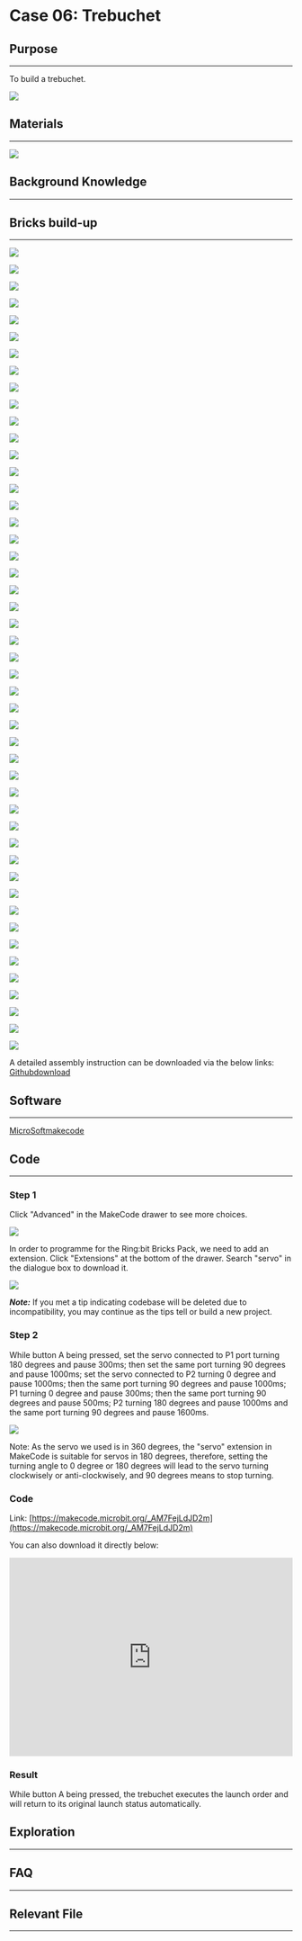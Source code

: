 # Case 06: Trebuchet

## Purpose
---

To build a trebuchet.




![](./images/Ringbit_Bricks_Pack_case_en_06_01.png)




## Materials
---




![](./images/Ringbit_Bricks_Pack_case_en_06_02.png)



## Background Knowledge
---

## Bricks build-up
---




![](./images/Ringbit_Bricks_Pack_step_06_00.png)

![](./images/Ringbit_Bricks_Pack_step_06_01.png)

![](./images/Ringbit_Bricks_Pack_step_06_02.png)

![](./images/Ringbit_Bricks_Pack_step_06_03.png)

![](./images/Ringbit_Bricks_Pack_step_06_04.png)

![](./images/Ringbit_Bricks_Pack_step_06_05.png)

![](./images/Ringbit_Bricks_Pack_step_06_06.png)

![](./images/Ringbit_Bricks_Pack_step_06_07.png)

![](./images/Ringbit_Bricks_Pack_step_06_08.png)

![](./images/Ringbit_Bricks_Pack_step_06_09.png)

![](./images/Ringbit_Bricks_Pack_step_06_10.png)

![](./images/Ringbit_Bricks_Pack_step_06_11.png)

![](./images/Ringbit_Bricks_Pack_step_06_12.png)

![](./images/Ringbit_Bricks_Pack_step_06_13.png)

![](./images/Ringbit_Bricks_Pack_step_06_14.png)

![](./images/Ringbit_Bricks_Pack_step_06_15.png)

![](./images/Ringbit_Bricks_Pack_step_06_16.png)

![](./images/Ringbit_Bricks_Pack_step_06_17.png)

![](./images/Ringbit_Bricks_Pack_step_06_18.png)

![](./images/Ringbit_Bricks_Pack_step_06_19.png)

![](./images/Ringbit_Bricks_Pack_step_06_20.png)

![](./images/Ringbit_Bricks_Pack_step_06_21.png)

![](./images/Ringbit_Bricks_Pack_step_06_22.png)

![](./images/Ringbit_Bricks_Pack_step_06_23.png)

![](./images/Ringbit_Bricks_Pack_step_06_24.png)

![](./images/Ringbit_Bricks_Pack_step_06_25.png)

![](./images/Ringbit_Bricks_Pack_step_06_26.png)

![](./images/Ringbit_Bricks_Pack_step_06_27.png)

![](./images/Ringbit_Bricks_Pack_step_06_28.png)

![](./images/Ringbit_Bricks_Pack_step_06_29.png)

![](./images/Ringbit_Bricks_Pack_step_06_30.png)

![](./images/Ringbit_Bricks_Pack_step_06_31.png)

![](./images/Ringbit_Bricks_Pack_step_06_32.png)

![](./images/Ringbit_Bricks_Pack_step_06_33.png)

![](./images/Ringbit_Bricks_Pack_step_06_34.png)

![](./images/Ringbit_Bricks_Pack_step_06_35.png)

![](./images/Ringbit_Bricks_Pack_step_06_36.png)

![](./images/Ringbit_Bricks_Pack_step_06_37.png)

![](./images/Ringbit_Bricks_Pack_step_06_38.png)

![](./images/Ringbit_Bricks_Pack_step_06_39.png)

![](./images/Ringbit_Bricks_Pack_step_06_40.png)

![](./images/Ringbit_Bricks_Pack_step_06_41.png)

![](./images/Ringbit_Bricks_Pack_step_06_42.png)

![](./images/Ringbit_Bricks_Pack_step_06_43.png)

![](./images/Ringbit_Bricks_Pack_step_06_44.png)

![](./images/Ringbit_Bricks_Pack_step_06_45.png)

![](./images/Ringbit_Bricks_Pack_step_06_46.png)

![](./images/Ringbit_Bricks_Pack_step_06_47.png)

A detailed assembly instruction can be downloaded via the below links:
[Githubdownload ](https://github.com/elecfreaks/learn-cn/raw/master/microbitKit/ring_bit_bricks_pack/files/Ringbit_Bricks_Pack_step_06_v1.1.pdf)


## Software
---

[MicroSoftmakecode](https://makecode.microbit.org/#)

## Code
---

### Step 1
 Click "Advanced" in the MakeCode drawer to see more choices.






![](./images/Ringbit_Bricks_Pack_case_en_06_03.png)



In order to programme for the Ring:bit Bricks Pack, we need to add an extension. Click  "Extensions" at the bottom of the drawer. Search "servo" in the dialogue box to download it. 




![](./images/Ringbit_Bricks_Pack_case_en_06_04.png)


***Note:*** If you met a tip indicating codebase will be deleted due to incompatibility, you may continue as the tips tell or build a new project.

### Step 2

While button A being pressed, set the servo connected to P1 port turning 180 degrees and pause 300ms;  then set the same port turning 90 degrees and pause 1000ms; set the servo connected to P2 turning 0 degree and pause 1000ms; then the same port turning 90 degrees and pause 1000ms;  P1 turning 0 degree and pause 300ms; then the same port turning 90 degrees and pause 500ms; P2 turning 180 degrees and pause 1000ms and the same port turning 90 degrees and pause 1600ms. 



![](./images/Ringbit_Bricks_Pack_case_en_06_05.png)




Note: As the servo we used is in 360 degrees, the "servo" extension in MakeCode is suitable for servos in 180 degrees, therefore, setting the turning angle to 0 degree or 180 degrees will lead to the servo turning clockwisely or anti-clockwisely, and 90 degrees means to stop turning.

### Code

Link: [https://makecode.microbit.org/_AM7FejLdJD2m](https://makecode.microbit.org/_AM7FejLdJD2m)

You can also download it directly below:

<div style="position:relative;height:0;padding-bottom:70%;overflow:hidden;"><iframe style="position:absolute;top:0;left:0;width:100%;height:100%;" src="https://makecode.microbit.org/#pub:_AM7FejLdJD2m]" frameborder="0" sandbox="allow-popups allow-forms allow-scripts allow-same-origin"></iframe></div>  

### Result

While button A being pressed, the trebuchet executes the launch order and will return to its original launch status automatically. 

## Exploration

---

## FAQ

---

## Relevant File 

---
